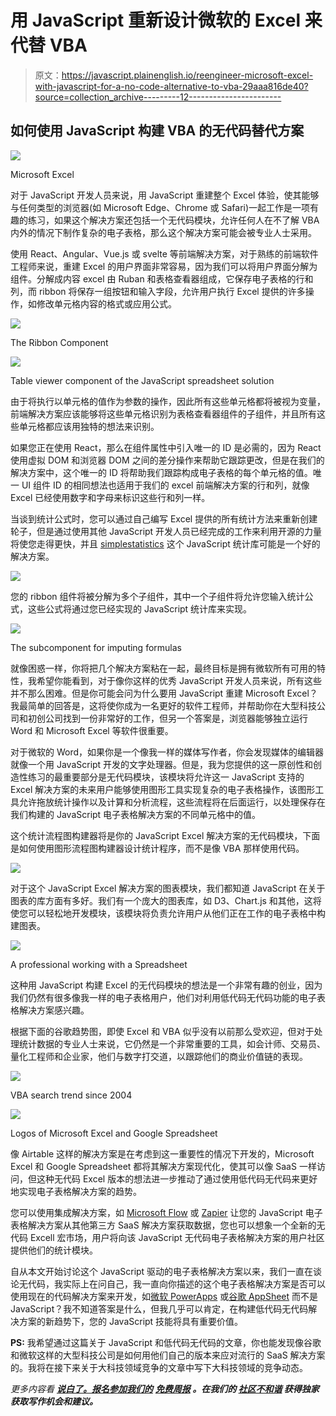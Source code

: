 # 用 JavaScript 重新设计微软的 Excel 来代替 VBA

> 原文：<https://javascript.plainenglish.io/reengineer-microsoft-excel-with-javascript-for-a-no-code-alternative-to-vba-29aaa816de40?source=collection_archive---------12----------------------->

## 如何使用 JavaScript 构建 VBA 的无代码替代方案

![](img/07e4e8328109f96e3d2a4ea7eca6f9f3.png)

Microsoft Excel

对于 JavaScript 开发人员来说，用 JavaScript 重建整个 Excel 体验，使其能够与任何类型的浏览器(如 Microsoft Edge、Chrome 或 Safari)一起工作是一项有趣的练习，如果这个解决方案还包括一个无代码模块，允许任何人在不了解 VBA 内外的情况下制作复杂的电子表格，那么这个解决方案可能会被专业人士采用。

使用 React、Angular、Vue.js 或 svelte 等前端解决方案，对于熟练的前端软件工程师来说，重建 Excel 的用户界面非常容易，因为我们可以将用户界面分解为组件。分解成内容 excel 由 Ruban 和表格查看器组成，它保存电子表格的行和列，而 ribbon 将保存一组按钮和输入字段，允许用户执行 Excel 提供的许多操作，如修改单元格内容的格式或应用公式。

![](img/1130b06611ea29049068a4271bd8d412.png)

The Ribbon Component

![](img/6b6a9e3748923d48738b8218967f8ef3.png)

Table viewer component of the JavaScript spreadsheet solution

由于将执行以单元格的值作为参数的操作，因此所有这些单元格都将被视为变量，前端解决方案应该能够将这些单元格识别为表格查看器组件的子组件，并且所有这些单元格都应该用独特的想法来识别。

如果您正在使用 React，那么在组件属性中引入唯一的 ID 是必需的，因为 React 使用虚拟 DOM 和浏览器 DOM 之间的差分操作来帮助它跟踪更改，但是在我们的解决方案中，这个唯一的 ID 将帮助我们跟踪构成电子表格的每个单元格的值。唯一 UI 组件 ID 的相同想法也适用于我们的 excel 前端解决方案的行和列，就像 Excel 已经使用数字和字母来标识这些行和列一样。

当谈到统计公式时，您可以通过自己编写 Excel 提供的所有统计方法来重新创建轮子，但是通过使用其他 JavaScript 开发人员已经完成的工作来利用开源的力量将使您走得更快，并且 [simplestatistics](https://simplestatistics.org/) 这个 JavaScript 统计库可能是一个好的解决方案。

![](img/9da120b3e2d6ea42db3a26cb8d3f5d10.png)

您的 ribbon 组件将被分解为多个子组件，其中一个子组件将允许您输入统计公式，这些公式将通过您已经实现的 JavaScript 统计库来实现。

![](img/62f9f6d8d575fc914dcff4217e5d372a.png)

The subcomponent for imputing formulas

就像困惑一样，你将把几个解决方案粘在一起，最终目标是拥有微软所有可用的特性，我希望你能看到，对于像你这样的优秀 JavaScript 开发人员来说，所有这些并不那么困难。但是你可能会问为什么要用 JavaScript 重建 Microsoft Excel？我最简单的回答是，这将使你成为一名更好的软件工程师，并帮助你在大型科技公司和初创公司找到一份非常好的工作，但另一个答案是，浏览器能够独立运行 Word 和 Microsoft Excel 等软件很重要。

对于微软的 Word，如果你是一个像我一样的媒体写作者，你会发现媒体的编辑器就像一个用 JavaScript 开发的文字处理器。但是，我为您提供的这一原创性和创造性练习的最重要部分是无代码模块，该模块将允许这一 JavaScript 支持的 Excel 解决方案的未来用户能够使用图形工具实现复杂的电子表格操作，该图形工具允许拖放统计操作以及计算和分析流程，这些流程将在后面运行，以处理保存在我们构建的 JavaScript 电子表格解决方案的不同单元格中的值。

这个统计流程图构建器将是你的 JavaScript Excel 解决方案的无代码模块，下面是如何使用图形流程图构建器设计统计程序，而不是像 VBA 那样使用代码。

![](img/3289302e064eb9c1bc7f4f15c77bf7c4.png)

对于这个 JavaScript Excel 解决方案的图表模块，我们都知道 JavaScript 在关于图表的库方面有多好。我们有一个庞大的图表库，如 D3、Chart.js 和其他，这将使您可以轻松地开发模块，该模块将负责允许用户从他们正在工作的电子表格中构建图表。

![](img/c11c18500bdd00e846b437bfcb487286.png)

A professional working with a Spreadsheet

这种用 JavaScript 构建 Excel 的无代码模块的想法是一个非常有趣的创业，因为我们仍然有很多像我一样的电子表格用户，他们对利用低代码无代码功能的电子表格解决方案感兴趣。

根据下面的谷歌趋势图，即使 Excel 和 VBA 似乎没有以前那么受欢迎，但对于处理统计数据的专业人士来说，它仍然是一个非常重要的工具，如会计师、交易员、量化工程师和企业家，他们与数字打交道，以跟踪他们的商业价值链的表现。

![](img/52c7e7013dee8dbbe9ff111a454e0836.png)

VBA search trend since 2004

![](img/aea69cf211e5dd8b4ad04d4cdb2e958b.png)

Logos of Microsoft Excel and Google Spreadsheet

像 Airtable 这样的解决方案是在考虑到这一重要性的情况下开发的，Microsoft Excel 和 Google Spreadsheet 都将其解决方案现代化，使其可以像 SaaS 一样访问，但这种无代码 Excel 版本的想法进一步推动了通过使用低代码无代码来更好地实现电子表格解决方案的趋势。

您可以使用集成解决方案，如 [Microsoft Flow](https://powerautomate.microsoft.com/fr-fr/) 或 [Zapier](https://zapier.com/) 让您的 JavaScript 电子表格解决方案从其他第三方 SaaS 解决方案获取数据，您也可以想象一个全新的无代码 Excell 宏市场，用户将向该 JavaScript 无代码电子表格解决方案的用户社区提供他们的统计模块。

自从本文开始讨论这个 JavaScript 驱动的电子表格解决方案以来，我们一直在谈论无代码，我实际上在问自己，我一直向你描述的这个电子表格解决方案是否可以使用现在的代码解决方案来开发，如[微软 PowerApps](https://powerapps.microsoft.com/en-us/) 或[谷歌 AppSheet](https://cloud.google.com/appsheet) 而不是 JavaScript？我不知道答案是什么，但我几乎可以肯定，在构建低代码无代码解决方案的新趋势下，您的 JavaScript 技能将具有重要价值。

**PS:** 我希望通过这篇关于 JavaScript 和低代码无代码的文章，你也能发现像谷歌和微软这样的大型科技公司是如何用他们自己的版本来应对流行的 SaaS 解决方案的。我将在接下来关于大科技领域竞争的文章中写下大科技领域的竞争动态。

*更多内容看* [***说白了。报名参加我们的***](http://plainenglish.io/) **[***免费周报***](http://newsletter.plainenglish.io/) *。在我们的* [***社区不和谐***](https://discord.gg/GtDtUAvyhW) *获得独家获取写作机会和建议。***
